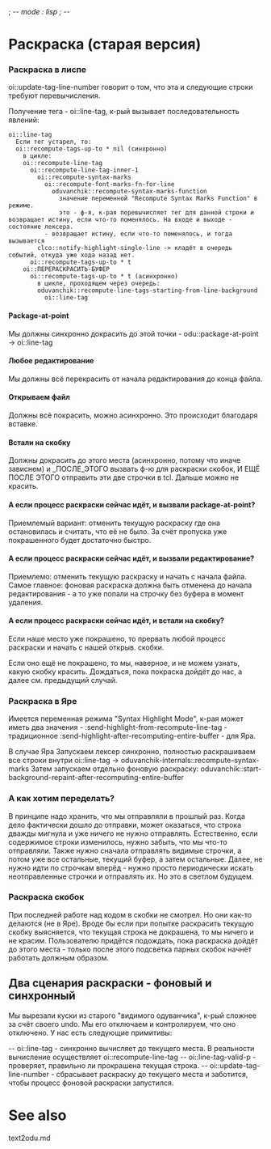 ﻿; -*- mode : lisp ; -*-

Раскраска (старая версия)
=========


### Раскраска в лиспе

oi::update-tag-line-number  говорит о том, что эта и следующие строки требуют перевычисления. 

Получение тега - oi::line-tag, к-рый вызывает последовательность явлений:

````
oi::line-tag 
  Если тег устарел, то:
  oi::recompute-tags-up-to * nil (синхронно)
    в цикле:
    oi::recompute-line-tag
      oi::recompute-line-tag-inner-1
        oi::recompute-syntax-marks 
          oi::recompute-font-marks-fn-for-line
            oduvanchik::recompute-syntax-marks-function 
              значение переменной "Recompute Syntax Marks Function" в режиме. 
              это - ф-я, к-рая перевычисляет тег для данной строки и возвращает истину, если что-то поменялось. На входе и выходе - состояние лексера. 
          - возвращает истину, если что-то поменялось, и тогда вызывается
        clco::notify-highlight-single-line -> кладёт в очередь событий, откуда уже хода назад нет. 
      oi::recompute-tags-up-to * t
    oi::ПЕРЕРАСКРАСИТЬ-БУФЕР
      oi::recompute-tags-up-to * t (асинхронно)
        в цикле, проходящем через очередь: 
        oduvanchik::recompute-line-tags-starting-from-line-background
          oi::line-tag
````

#### Package-at-point
Мы должны синхронно докрасить до этой точки - odu::package-at-point -> oi::line-tag 

#### Любое редактирование
Мы должны всё перекрасить от начала редактирования до конца файла.

#### Открываем файл
Должны всё покрасить, можно асинхронно. Это происходит благодаря вставке.

#### Встали на скобку
Должны докрасить до этого места (асинхронно, потому что иначе зависнем) и _ПОСЛЕ_ЭТОГО
вызвать ф-ю для раскраски скобок, И ЕЩЁ ПОСЛЕ ЭТОГО отправить эти две строчки в tcl.
Дальше можно не красить. 

#### А если процесс раскраски сейчас идёт, и вызвали package-at-point?
Приемлемый вариант: отменить текущую раскраску где она остановилась и считать, что её не было. За счёт пропуска уже покрашенного будет достаточно быстро.

#### А если процесс раскраски сейчас идёт, и вызвали редактирование?
Приемлемо: отменить текущую раскраску и начать с начала файла.
Самое главное: фоновая раскраска должна быть отменена до начала редактирования - а то
уже попали на строчку без буфера в момент удаления. 

#### А если процесс раскраски сейчас идёт, и встали на скобку?
Если наше место уже покрашено, то прервать любой процесс раскраски и
начать с нашей открыв. скобки.

Если оно ещё не покрашено, то мы, наверное, и не можем узнать, какую скобку красить.
Дождаться, пока покраска дойдёт до нас, а далее см. предыдущий случай. 

### Раскраска в Яре

Имеется переменная режима "Syntax Highlight Mode", к-рая может иметь два значения -
:send-highlight-from-recompute-line-tag - традиционное
:send-highlight-after-recomputing-entire-buffer - для Яра.

В случае Яра
Запускаем лексер синхронно, полностью раскрашиваем все строки внутри oi::line-tag -> oduvanchik-internals::recompute-syntax-marks
Затем запускаем отдельно фоновую раскраску: oduvanchik::start-background-repaint-after-recomputing-entire-buffer

### А как хотим переделать?
В принципе надо хранить, что мы отправляли в прошлый раз. Когда дело фактически дошло до отправки, может оказаться, что строка
дважды мигнула и уже ничего не нужно отправлять. Естественно, если содержимое строки изменилось, нужно забыть, что мы что-то отправляли. 
Также нужно сначала отправлять видимые строчки, а потом уже все остальные, текущий буфер, а затем остальные. Далее, не нужно идти 
по строчкам вперёд - нужно просто периодически искать неотправленные строчки и отправлять их. Но это в светлом будущем. 

### Раскраска скобок
При последней работе над кодом в скобки не смотрел. Но они как-то делаются (не в Яре). 
Вроде бы если при попытке раскрасить текущую скобку выясняется, что текущая строка не докрашена,
то мы ничего и не красим. Пользователю придётся подождать, пока раскраска дойдёт до этого места - 
только после этого подсветка парных скобок начнёт работать должным образом. 


Два сценария раскраски - фоновый и синхронный
--------------
Мы вырезали куски из старого "видимого одуванчика", к-рый сложнее за счёт своего undo. 
Мы его отключаем и контролируем, что оно отключено. У нас есть следующие примитивы:

-- oi::line-tag - синхронно вычисляет до текущего места. В реальности вычисление осуществляет 
      oi::recompute-line-tag
-- oi::line-tag-valid-p - проверяет, правильно ли прокрашена текущая строка.
-- oi::update-tag-line-number - сбрасывает раскраску до текущего места и заботится, чтобы процесс фоновой раскраски запустился. 

See also
========
text2odu.md

